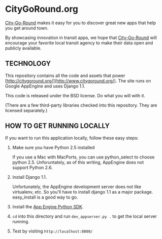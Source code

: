CityGoRound.org
===============

[City-Go-Round](http://www.citygoround.org/) makes it easy for you to discover great new apps that help you get around town.

By showcasing innovation in transit apps, we hope that [City-Go-Round](http://www.citygoround.org/) will encourage your favorite local transit agency to make their data open and publicly available.

TECHNOLOGY
----------

This repository contains all the code and assets that power [http://citygoround.org/](http://www.citygoround.org/). The site runs on Google AppEngine and uses Django 1.1.

This code is released under the BSD license. Do what you will with it. 

(There are a few third-party libraries checked into this repository. They are licensed separately.)


HOW TO GET RUNNING LOCALLY
--------------------------

If you want to run this application locally, follow these easy steps:

1. Make sure you have Python 2.5 installed

	If you use a Mac with MacPorts, you can use python_select to choose python 2.5. Unforuntately, as of this writing, AppEngine does not support Python 2.6.
   
2. Install Django 1.1. 

	Unfortunately, the AppEngine development server does not like virtualenv, etc. So you'll have to install django 1.1 as a major package. easy_install is a good way to go.

3. Install the [App Engine Python SDK](http://code.google.com/appengine/downloads.html#Google_App_Engine_SDK_for_Python).

4. `cd` into this directory and run `dev_appserver.py .` to get the local server running.

5. Test by visiting `http://localhost:8080/`
